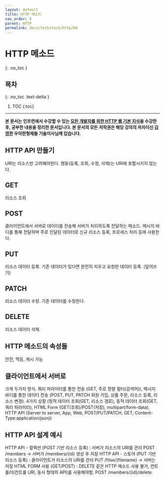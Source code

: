 ```yaml
---
layout: default
title: HTTP 메소드
nav_order: 4
parent: HTTP
permalink: docs/techstack/http/04
---
```


# HTTP 메소드
{: .no_toc }

## 목차
{: .no_toc .text-delta }

1. TOC
{:toc}

---

**본 문서는 인프런에서 수강할 수 있는 [모든 개발자를 위한 HTTP 웹 기본 지식](https://www.inflearn.com/course/http-웹-네트워크)을 수강한 후, 공부한 내용을 정리한 문서입니다. 본 문서의 모든 저작권은 해당 강의의 저자이신 [김영한](https://inflearn.com/users/@yh) 우아한형제들 기술이사님께 있습니다.**

## HTTP API 만들기
URI는 리소스만 고려해야한다. 행동(등록, 조회, 수정, 삭제)는 URI에 포함시키지 않는다.

## GET
리소스 조회

## POST
클라이언트에서 서버로 데이터를 전송해 서버가 처리하도록 전달하는 메소드. 메시지 바디를 통해 전달하며 주로 전달된 데이터로 신규 리소스 등록, 프로세스 처리 등에 사용한다.

## PUT
리소스 데이터 등록. 기존 데이터가 있다면 완전히 지우고 요청한 데이터 등록. (덮어쓰기)

## PATCH
리소스 데이터 수정. 기존 데이터를 수정한다.

## DELETE
리소스 데이터 삭제.

## HTTP 메소드의 속성들
안전, 멱등, 캐시 가능

## 클라이언트에서 서버로
크게 두가지 방식. 쿼리 파라미터를 통한 전송 (GET, 주로 정렬 필터(검색어)), 메시지 바디를 통한 데이터 전송 (POST, PUT, PATCH 회원 가입, 상품 주문, 리소스 등록, 리소스 변경). 4가지 상황 (정적 데이터 조회(GET, 리소스 경로), 동적 데이터 조회(GET, 쿼리 파라미터), HTML Form (GET(조회)/POST(저장), multipart/form-data), HTTP API (Server to server, App, Web, POST/PUT/PATCH, GET, Content-Type:application/json))

## HTTP API 설계 예시
HTTP API - 컬렉션 (POST 기반 리소스 등록) : 서버가 리소스의 URI를 관리 POST /members -> 서버가 /members/{id} 생성 후 저장
HTTP API - 스토어 (PUT 기반 리소스 등록) : 클라이언트가 리소스의 URI를 관리 PUT /filse/{filename} -> 서버는 저장
HTML FORM 사용 (GET/POST) : DELETE 같은 HTTP 메소드 사용 불가, 컨트롤러(컨트롤 URI, 동사 형태의 API)를 사용해야함. POST /members/{id}/delete